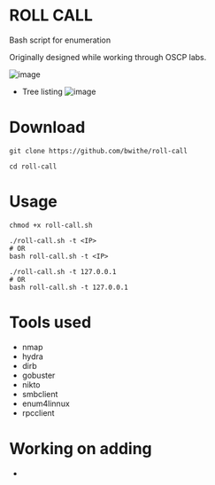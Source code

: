 # ROLL CALL
Bash script for enumeration

Originally designed while working through OSCP labs.


![image](https://github.com/user-attachments/assets/4b88ba67-c0c9-4619-b8d6-ad0359dafc2d)


- Tree listing
![image](https://github.com/user-attachments/assets/07186e9d-62d0-4391-b2f2-9a2e08a89293)


# Download
```
git clone https://github.com/bwithe/roll-call

cd roll-call

```

# Usage
```
chmod +x roll-call.sh

./roll-call.sh -t <IP>
# OR
bash roll-call.sh -t <IP>

```

```
./roll-call.sh -t 127.0.0.1
# OR
bash roll-call.sh -t 127.0.0.1

```

# Tools used
- nmap
- hydra
- dirb
- gobuster
- nikto
- smbclient
- enum4linnux
- rpcclient

# Working on adding
- 
